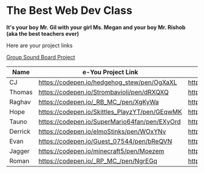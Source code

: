 # The Best Web Dev Class

__It's your boy Mr. Gil with your girl Ms. Megan and your boy Mr. Rishob (aka the best teachers ever)__

Here are your project links

[Group Sound Board Project](https://codepen.io/codecraftworks/pen/xrRRYO?editors=1100)

<table>
<thead>
<tr>
<th>Name</th>
<th>e-You Project Link</th>
<th>Comic Book Project Link</th>
</tr>
</thead>
<tbody>
<tr>
<td>CJ</td>
<td><a href="https://codepen.io/hedgehog_stew/pen/OgXaXL">https://codepen.io/hedgehog_stew/pen/OgXaXL</a></td>
<td><a href="https://codepen.io/hedgehog_stew/full/YQpGNK/">https://codepen.io/hedgehog_stew/full/YQpGNK/</a></td>
</tr>
<tr>
<td>Thomas</td>
<td><a href="https://codepen.io/Strombavioli/pen/dRXQXQ">https://codepen.io/Strombavioli/pen/dRXQXQ</a></td>
<td><a href="https://codepen.io/Strombavioli/full/weozoo/">https://codepen.io/Strombavioli/full/weozoo/</a></td>
</tr>
<tr>
<td>Raghav</td>
<td><a href="https://codepen.io/_RB_MC_/pen/XgKyWa">https://codepen.io/_RB_MC_/pen/XgKyWa</a></td>
<td><a href="https://codepen.io/_RB_MC_/pen/PjbzLo">https://codepen.io/_RB_MC_/pen/PjbzLo</a></td>
</tr>
<tr>
<td>Hope</td>
<td><a href="https://codepen.io/Skittles_PlayzYT/pen/GEqwMK">https://codepen.io/Skittles_PlayzYT/pen/GEqwMK</a></td>
<td><a href="https://codepen.io/Skittles_PlayzYT/full/vZyKMw/">https://codepen.io/Skittles_PlayzYT/full/vZyKMw/</a></td>
</tr>
<tr>
<td>Tauno</td>
<td><a href="https://codepen.io/SuperMario64fan/pen/EXyOrd">https://codepen.io/SuperMario64fan/pen/EXyOrd</a></td>
<td><a href="https://codepen.io/SuperMario64fan/pen/xrREby">https://codepen.io/SuperMario64fan/pen/xrREby</a></td>
</tr>
<tr>
<td>Derrick</td>
<td><a href="https://codepen.io/elmoStinks/pen/WOxYNv">https://codepen.io/elmoStinks/pen/WOxYNv</a></td>
<td><a href="https://codepen.io/elmoStinks/pen/mwOEvZ">https://codepen.io/elmoStinks/pen/mwOEvZ</a></td>
</tr>
<tr>
<td>Evan</td>
<td><a href="https://codepen.io/Guest_07544/pen/bReQVN">https://codepen.io/Guest_07544/pen/bReQVN</a></td>
<td><a href="https://codepen.io/Guest_07544/pen/WOoowK">https://codepen.io/Guest_07544/pen/WOoowK</a></td>
</tr>
<tr>
<td>Jagger</td>
<td><a href="https://codepen.io/minecraft5/pen/Moezem">https://codepen.io/minecraft5/pen/Moezem</a></td>
<td><a href="https://codepen.io/minecraft5/pen/ZyBOZX">https://codepen.io/minecraft5/pen/ZyBOZX</a></td>
</tr>
<tr>
<td>Roman</td>
<td><a href="https://codepen.io/_RP_MC_/pen/NgrEGq">https://codepen.io/_RP_MC_/pen/NgrEGq</a></td>
<td><a href="https://codepen.io/_RP_MC_/pen/eRBzxG">https://codepen.io/_RP_MC_/pen/eRBzxG</a></td>
</tr></tbody>
</table>
